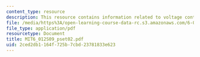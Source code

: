 ```yaml
---
content_type: resource
description: This resource contains information related to voltage controlled oscillators.
file: /media/https%3A/open-learning-course-data-rc.s3.amazonaws.com/6-012-microelectronic-devices-and-circuits-spring-2009/2ced2db1164f725b7cbd23781833e623_MIT6_012S09_pset02.pdf
file_type: application/pdf
resourcetype: Document
title: MIT6_012S09_pset02.pdf
uid: 2ced2db1-164f-725b-7cbd-23781833e623
---
```

